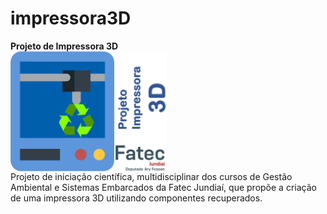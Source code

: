 # impressora3D
<strong>Projeto de Impressora 3D</strong><br />
<img width="250" align="center" src="https://github.com/clvoliveira/impressora3D/blob/main/fatec-impressora-3d.png"><br />
Projeto de iniciação científica, multidisciplinar dos cursos de Gestão Ambiental e Sistemas Embarcados da Fatec Jundiaí, que propõe a criação de uma impressora 3D utilizando componentes recuperados.
